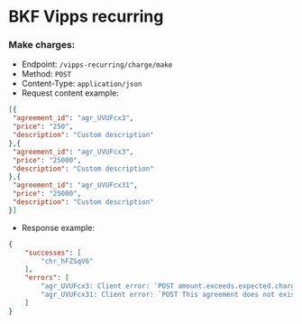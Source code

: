 # BKF Vipps recurring

### Make charges:
* Endpoint: `/vipps-recurring/charge/make`
* Method: `POST`
* Content-Type: `application/json`
* Request content example:
```json
[{
 "agreement_id": "agr_UVUFcx3",
 "price": "250",
 "description": "Custom description"
},{
 "agreement_id": "agr_UVUFcx3",
 "price": "25000",
 "description": "Custom description"
},{
 "agreement_id": "agr_UVUFcx31",
 "price": "25000",
 "description": "Custom description"
}]
```
* Response example:
```json
{
    "successes": [
        "chr_hFZSqV6"
    ],
    "errors": [
        "agr_UVUFcx3: Client error: `POST amount.exceeds.expected.chargelimit ...",
        "agr_UVUFcx31: Client error: `POST This agreement does not exist"
    ]
}
```

